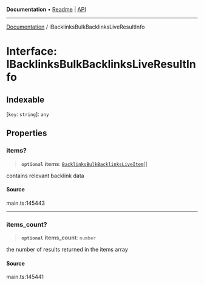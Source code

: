 **Documentation** • [Readme](../README.md) \| [API](../globals.md)

***

[Documentation](../README.md) / IBacklinksBulkBacklinksLiveResultInfo

# Interface: IBacklinksBulkBacklinksLiveResultInfo

## Indexable

 \[`key`: `string`\]: `any`

## Properties

### items?

> **`optional`** **items**: [`BacklinksBulkBacklinksLiveItem`](../classes/BacklinksBulkBacklinksLiveItem.md)[]

contains relevant backlink data

#### Source

main.ts:145443

***

### items\_count?

> **`optional`** **items\_count**: `number`

the number of results returned in the items array

#### Source

main.ts:145441
